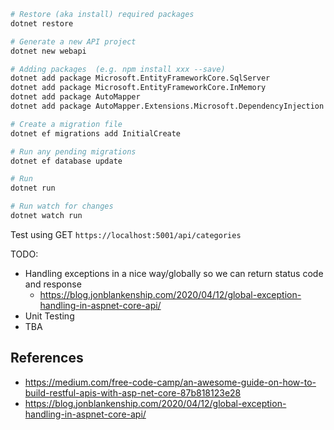 ```bash
# Restore (aka install) required packages
dotnet restore

# Generate a new API project
dotnet new webapi

# Adding packages  (e.g. npm install xxx --save)
dotnet add package Microsoft.EntityFrameworkCore.SqlServer
dotnet add package Microsoft.EntityFrameworkCore.InMemory
dotnet add package AutoMapper
dotnet add package AutoMapper.Extensions.Microsoft.DependencyInjection

# Create a migration file
dotnet ef migrations add InitialCreate

# Run any pending migrations
dotnet ef database update

# Run
dotnet run

# Run watch for changes
dotnet watch run
```

Test using GET `https://localhost:5001/api/categories`

TODO:
 - Handling exceptions in a nice way/globally so we can return status code and response
   - https://blog.jonblankenship.com/2020/04/12/global-exception-handling-in-aspnet-core-api/
 - Unit Testing
 - TBA

## References
- https://medium.com/free-code-camp/an-awesome-guide-on-how-to-build-restful-apis-with-asp-net-core-87b818123e28
- https://blog.jonblankenship.com/2020/04/12/global-exception-handling-in-aspnet-core-api/